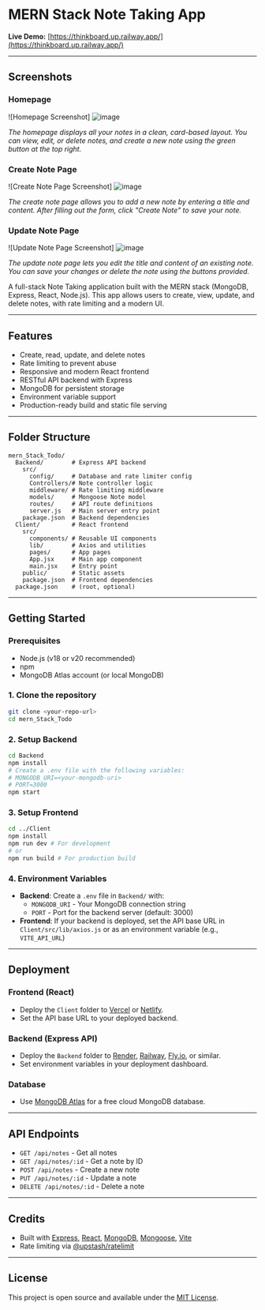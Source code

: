 # MERN Stack Note Taking App

**Live Demo:** [https://thinkboard.up.railway.app/](https://thinkboard.up.railway.app/)

---

## Screenshots

### Homepage
![Homepage Screenshot]
![image](https://github.com/user-attachments/assets/bbb2a262-ee6f-41e5-89c3-b329f81494c6)

*The homepage displays all your notes in a clean, card-based layout. You can view, edit, or delete notes, and create a new note using the green button at the top right.*

### Create Note Page
![Create Note Page Screenshot]
![image](https://github.com/user-attachments/assets/5f31c29a-e9b0-4e69-88b3-eeabfe546001)

*The create note page allows you to add a new note by entering a title and content. After filling out the form, click "Create Note" to save your note.*

### Update Note Page
![Update Note Page Screenshot]
![image](https://github.com/user-attachments/assets/6e8db7ce-82d4-42ac-8a61-94f591011c25)

*The update note page lets you edit the title and content of an existing note. You can save your changes or delete the note using the buttons provided.*

A full-stack Note Taking application built with the MERN stack (MongoDB, Express, React, Node.js). This app allows users to create, view, update, and delete notes, with rate limiting and a modern UI.

---

## Features
- Create, read, update, and delete notes
- Rate limiting to prevent abuse
- Responsive and modern React frontend
- RESTful API backend with Express
- MongoDB for persistent storage
- Environment variable support
- Production-ready build and static file serving

---

## Folder Structure
```
mern_Stack_Todo/
  Backend/        # Express API backend
    src/
      config/     # Database and rate limiter config
      Controllers/# Note controller logic
      middleware/ # Rate limiting middleware
      models/     # Mongoose Note model
      routes/     # API route definitions
      server.js   # Main server entry point
    package.json  # Backend dependencies
  Client/         # React frontend
    src/
      components/ # Reusable UI components
      lib/        # Axios and utilities
      pages/      # App pages
      App.jsx     # Main app component
      main.jsx    # Entry point
    public/       # Static assets
    package.json  # Frontend dependencies
  package.json    # (root, optional)
```

---

## Getting Started

### Prerequisites
- Node.js (v18 or v20 recommended)
- npm
- MongoDB Atlas account (or local MongoDB)

### 1. Clone the repository
```bash
git clone <your-repo-url>
cd mern_Stack_Todo
```

### 2. Setup Backend
```bash
cd Backend
npm install
# Create a .env file with the following variables:
# MONGODB_URI=<your-mongodb-uri>
# PORT=3000
npm start
```

### 3. Setup Frontend
```bash
cd ../Client
npm install
npm run dev # For development
# or
npm run build # For production build
```

### 4. Environment Variables
- **Backend**: Create a `.env` file in `Backend/` with:
  - `MONGODB_URI` - Your MongoDB connection string
  - `PORT` - Port for the backend server (default: 3000)
- **Frontend**: If your backend is deployed, set the API base URL in `Client/src/lib/axios.js` or as an environment variable (e.g., `VITE_API_URL`)

---

## Deployment

### Frontend (React)
- Deploy the `Client` folder to [Vercel](https://vercel.com/) or [Netlify](https://netlify.com/).
- Set the API base URL to your deployed backend.

### Backend (Express API)
- Deploy the `Backend` folder to [Render](https://render.com/), [Railway](https://railway.app/), [Fly.io](https://fly.io), or similar.
- Set environment variables in your deployment dashboard.

### Database
- Use [MongoDB Atlas](https://www.mongodb.com/atlas) for a free cloud MongoDB database.

---

## API Endpoints
- `GET /api/notes` - Get all notes
- `GET /api/notes/:id` - Get a note by ID
- `POST /api/notes` - Create a new note
- `PUT /api/notes/:id` - Update a note
- `DELETE /api/notes/:id` - Delete a note

---

## Credits
- Built with [Express](https://expressjs.com/), [React](https://react.dev/), [MongoDB](https://mongodb.com/), [Mongoose](https://mongoosejs.com/), [Vite](https://vitejs.dev/)
- Rate limiting via [@upstash/ratelimit](https://www.npmjs.com/package/@upstash/ratelimit)

---

## License
This project is open source and available under the [MIT License](LICENSE). 
